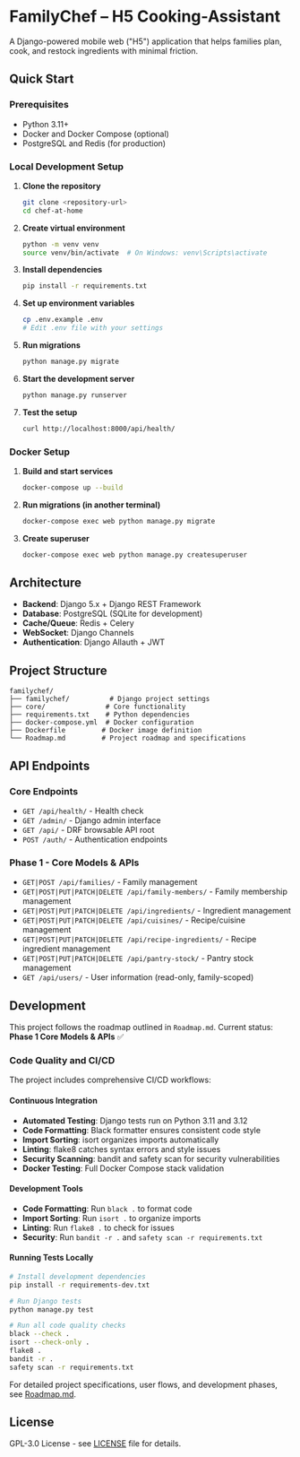 # FamilyChef – H5 Cooking-Assistant

A Django-powered mobile web ("H5") application that helps families plan, cook, and restock ingredients with minimal friction.

## Quick Start

### Prerequisites
- Python 3.11+
- Docker and Docker Compose (optional)
- PostgreSQL and Redis (for production)

### Local Development Setup

1. **Clone the repository**
   ```bash
   git clone <repository-url>
   cd chef-at-home
   ```

2. **Create virtual environment**
   ```bash
   python -m venv venv
   source venv/bin/activate  # On Windows: venv\Scripts\activate
   ```

3. **Install dependencies**
   ```bash
   pip install -r requirements.txt
   ```

4. **Set up environment variables**
   ```bash
   cp .env.example .env
   # Edit .env file with your settings
   ```

5. **Run migrations**
   ```bash
   python manage.py migrate
   ```

6. **Start the development server**
   ```bash
   python manage.py runserver
   ```

7. **Test the setup**
   ```bash
   curl http://localhost:8000/api/health/
   ```

### Docker Setup

1. **Build and start services**
   ```bash
   docker-compose up --build
   ```

2. **Run migrations (in another terminal)**
   ```bash
   docker-compose exec web python manage.py migrate
   ```

3. **Create superuser**
   ```bash
   docker-compose exec web python manage.py createsuperuser
   ```

## Architecture

- **Backend**: Django 5.x + Django REST Framework
- **Database**: PostgreSQL (SQLite for development)
- **Cache/Queue**: Redis + Celery
- **WebSocket**: Django Channels
- **Authentication**: Django Allauth + JWT

## Project Structure

```
familychef/
├── familychef/          # Django project settings
├── core/               # Core functionality
├── requirements.txt    # Python dependencies
├── docker-compose.yml  # Docker configuration
├── Dockerfile         # Docker image definition
└── Roadmap.md         # Project roadmap and specifications
```

## API Endpoints

### Core Endpoints
- `GET /api/health/` - Health check
- `GET /admin/` - Django admin interface
- `GET /api/` - DRF browsable API root
- `POST /auth/` - Authentication endpoints

### Phase 1 - Core Models & APIs
- `GET|POST /api/families/` - Family management
- `GET|POST|PUT|PATCH|DELETE /api/family-members/` - Family membership management
- `GET|POST|PUT|PATCH|DELETE /api/ingredients/` - Ingredient management
- `GET|POST|PUT|PATCH|DELETE /api/cuisines/` - Recipe/cuisine management
- `GET|POST|PUT|PATCH|DELETE /api/recipe-ingredients/` - Recipe ingredient management
- `GET|POST|PUT|PATCH|DELETE /api/pantry-stock/` - Pantry stock management
- `GET /api/users/` - User information (read-only, family-scoped)

## Development

This project follows the roadmap outlined in `Roadmap.md`. Current status: **Phase 1 Core Models & APIs** ✅

### Code Quality and CI/CD

The project includes comprehensive CI/CD workflows:

#### Continuous Integration
- **Automated Testing**: Django tests run on Python 3.11 and 3.12
- **Code Formatting**: Black formatter ensures consistent code style
- **Import Sorting**: isort organizes imports automatically
- **Linting**: flake8 catches syntax errors and style issues
- **Security Scanning**: bandit and safety scan for security vulnerabilities
- **Docker Testing**: Full Docker Compose stack validation

#### Development Tools
- **Code Formatting**: Run `black .` to format code
- **Import Sorting**: Run `isort .` to organize imports
- **Linting**: Run `flake8 .` to check for issues
- **Security**: Run `bandit -r .` and `safety scan -r requirements.txt`

#### Running Tests Locally
```bash
# Install development dependencies
pip install -r requirements-dev.txt

# Run Django tests
python manage.py test

# Run all code quality checks
black --check .
isort --check-only .
flake8 .
bandit -r .
safety scan -r requirements.txt
```

For detailed project specifications, user flows, and development phases, see [Roadmap.md](./Roadmap.md).

## License

GPL-3.0 License - see [LICENSE](./LICENSE) file for details.
